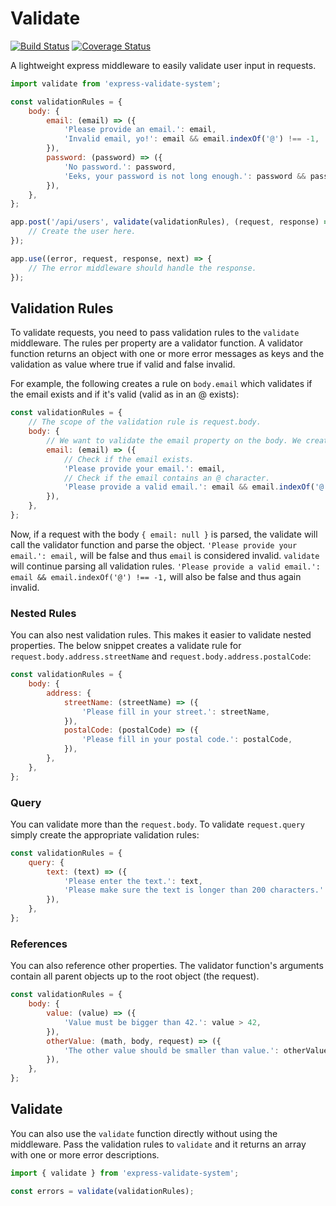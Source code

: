 # Validate
[![Build Status](https://travis-ci.org/martijndeh/validate.svg?branch=master)](https://travis-ci.org/martijndeh/validate)
[![Coverage Status](https://coveralls.io/repos/martijndeh/validate/badge.svg?branch=master&service=github)](https://coveralls.io/github/martijndeh/validate?branch=master)

A lightweight express middleware to easily validate user input in requests.

```js
import validate from 'express-validate-system';

const validationRules = {
	body: {
		email: (email) => ({
			'Please provide an email.': email,
			'Invalid email, yo!': email && email.indexOf('@') !== -1,
		}),
		password: (password) => ({
			'No password.': password,
			'Eeks, your password is not long enough.': password && password.length > 6,
		}),
	},
};

app.post('/api/users', validate(validationRules), (request, response) => {
	// Create the user here.
});

app.use((error, request, response, next) => {
	// The error middleware should handle the response.
});
```

## Validation Rules

To validate requests, you need to pass validation rules to the `validate` middleware. The rules per property are a validator function. A validator function returns an object with one or more error messages as keys and the validation as value where true if valid and false invalid.

For example, the following creates a rule on `body.email` which validates if the email exists and if it's valid (valid as in an @ exists):

```js
const validationRules = {
	// The scope of the validation rule is request.body.
	body: {
		// We want to validate the email property on the body. We create a validator function which returns an object with multiple error messages and the validation result as value (where true is valid and false is invalid).
		email: (email) => ({
			// Check if the email exists.
			'Please provide your email.': email,
			// Check if the email contains an @ character.
			'Please provide a valid email.': email && email.indexOf('@') !== -1,
		}),
	},
};
```

Now, if a request with the body `{ email: null }` is parsed, the validate will call the validator function and parse the object. `'Please provide your email.': email,` will be false and thus `email` is considered invalid. `validate` will continue parsing all validation rules. `'Please provide a valid email.': email && email.indexOf('@') !== -1,` will also be false and thus again invalid.

### Nested Rules

You can also nest validation rules. This makes it easier to validate nested properties. The below snippet creates a validate rule for `request.body.address.streetName` and `request.body.address.postalCode`:

```js
const validationRules = {
	body: {
		address: {
			streetName: (streetName) => ({
				'Please fill in your street.': streetName,
			}),
			postalCode: (postalCode) => ({
				'Please fill in your postal code.': postalCode,
			}),
		},
	},
};
```

### Query

You can validate more than the `request.body`. To validate `request.query` simply create the appropriate validation rules:

```js
const validationRules = {
	query: {
		text: (text) => ({
			'Please enter the text.': text,
			'Please make sure the text is longer than 200 characters.': text.length > 200,
		}),
	},
};
```

### References

You can also reference other properties. The validator function's arguments contain all parent objects up to the root object (the request).

```js
const validationRules = {
	body: {
		value: (value) => ({
			'Value must be bigger than 42.': value > 42,
		}),
		otherValue: (math, body, request) => ({
			'The other value should be smaller than value.': otherValue < body.value,
		}),
	},
};
```

## Validate

You can also use the `validate` function directly without using the middleware. Pass the validation rules to `validate` and it returns an array with one or more error descriptions.

```js
import { validate } from 'express-validate-system';

const errors = validate(validationRules);
```
